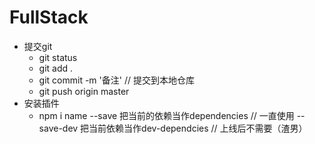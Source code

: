 # FullStack
- 提交git 
    - git status 
    - git add .
    - git commit -m '备注'   // 提交到本地仓库
    - git push origin master
- 安装插件 
    - npm i name --save   把当前的依赖当作dependencies  // 一直使用
        --save-dev   把当前依赖当作dev-dependcies   // 上线后不需要（渣男）